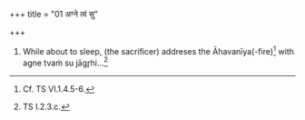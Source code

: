 +++
title = "01 अग्ने त्वं सु"

+++
1. While about to sleep, (the sacrificer) addreses the Āhavanīya(-fire)[^1] with agne tvaṁ su jāgr̥hi...[^2]  


[^1]: Cf. TS VI.1.4.5-6.  

[^2]: TS I.2.3.c.  
